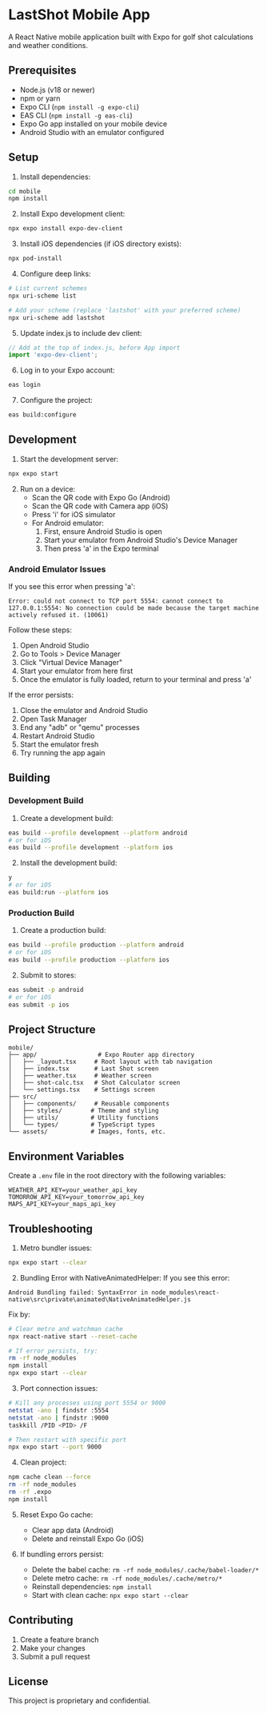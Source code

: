 # LastShot Mobile App

A React Native mobile application built with Expo for golf shot calculations and weather conditions.

## Prerequisites

- Node.js (v18 or newer)
- npm or yarn
- Expo CLI (`npm install -g expo-cli`)
- EAS CLI (`npm install -g eas-cli`)
- Expo Go app installed on your mobile device
- Android Studio with an emulator configured

## Setup

1. Install dependencies:
```bash
cd mobile
npm install
```

2. Install Expo development client:
```bash
npx expo install expo-dev-client
```

3. Install iOS dependencies (if iOS directory exists):
```bash
npx pod-install
```

4. Configure deep links:
```bash
# List current schemes
npx uri-scheme list

# Add your scheme (replace 'lastshot' with your preferred scheme)
npx uri-scheme add lastshot
```

5. Update index.js to include dev client:
```javascript
// Add at the top of index.js, before App import
import 'expo-dev-client';
```

6. Log in to your Expo account:
```bash
eas login
```

7. Configure the project:
```bash
eas build:configure
```

## Development

1. Start the development server:
```bash
npx expo start
```

2. Run on a device:
   - Scan the QR code with Expo Go (Android)
   - Scan the QR code with Camera app (iOS)
   - Press 'i' for iOS simulator
   - For Android emulator:
     1. First, ensure Android Studio is open
     2. Start your emulator from Android Studio's Device Manager
     3. Then press 'a' in the Expo terminal

### Android Emulator Issues

If you see this error when pressing 'a':
```
Error: could not connect to TCP port 5554: cannot connect to 127.0.0.1:5554: No connection could be made because the target machine actively refused it. (10061)
```

Follow these steps:
1. Open Android Studio
2. Go to Tools > Device Manager
3. Click "Virtual Device Manager"
4. Start your emulator from here first
5. Once the emulator is fully loaded, return to your terminal and press 'a'

If the error persists:
1. Close the emulator and Android Studio
2. Open Task Manager
3. End any "adb" or "qemu" processes
4. Restart Android Studio
5. Start the emulator fresh
6. Try running the app again

## Building

### Development Build

1. Create a development build:
```bash
eas build --profile development --platform android
# or for iOS
eas build --profile development --platform ios
```

2. Install the development build:
```bash
y
# or for iOS
eas build:run --platform ios
```

### Production Build

1. Create a production build:
```bash
eas build --profile production --platform android
# or for iOS
eas build --profile production --platform ios
```

2. Submit to stores:
```bash
eas submit -p android
# or for iOS
eas submit -p ios
```

## Project Structure

```
mobile/
├── app/                 # Expo Router app directory
│   ├── _layout.tsx     # Root layout with tab navigation
│   ├── index.tsx       # Last Shot screen
│   ├── weather.tsx     # Weather screen
│   ├── shot-calc.tsx   # Shot Calculator screen
│   └── settings.tsx    # Settings screen
├── src/
│   ├── components/     # Reusable components
│   ├── styles/        # Theme and styling
│   ├── utils/         # Utility functions
│   └── types/         # TypeScript types
└── assets/            # Images, fonts, etc.
```

## Environment Variables

Create a `.env` file in the root directory with the following variables:
```
WEATHER_API_KEY=your_weather_api_key
TOMORROW_API_KEY=your_tomorrow_api_key
MAPS_API_KEY=your_maps_api_key
```

## Troubleshooting

1. Metro bundler issues:
```bash
npx expo start --clear
```

2. Bundling Error with NativeAnimatedHelper:
If you see this error:
```
Android Bundling failed: SyntaxError in node_modules\react-native\src\private\animated\NativeAnimatedHelper.js
```
Fix by:
```bash
# Clear metro and watchman cache
npx react-native start --reset-cache

# If error persists, try:
rm -rf node_modules
npm install
npx expo start --clear
```

3. Port connection issues:
```bash
# Kill any processes using port 5554 or 9000
netstat -ano | findstr :5554
netstat -ano | findstr :9000
taskkill /PID <PID> /F

# Then restart with specific port
npx expo start --port 9000
```

4. Clean project:
```bash
npm cache clean --force
rm -rf node_modules
rm -rf .expo
npm install
```

5. Reset Expo Go cache:
   - Clear app data (Android)
   - Delete and reinstall Expo Go (iOS)

6. If bundling errors persist:
   - Delete the babel cache: `rm -rf node_modules/.cache/babel-loader/*`
   - Delete metro cache: `rm -rf node_modules/.cache/metro/*`
   - Reinstall dependencies: `npm install`
   - Start with clean cache: `npx expo start --clear`

## Contributing

1. Create a feature branch
2. Make your changes
3. Submit a pull request

## License

This project is proprietary and confidential.
